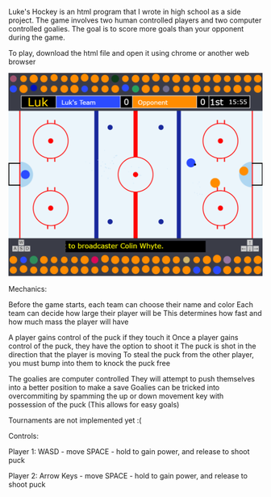 Luke's Hockey is an html program that I wrote in high school as a side project. The game involves two human controlled players
and two computer controlled goalies. The goal is to score more goals than your opponent during the game.

To play, download the html file and open it using chrome or another web browser

![Hockey](https://github.com/Arustyred/LukesProjects/blob/main/LukesHockey/Hockey.png)

Mechanics:

Before the game starts, each team can choose their name and color
Each team can decide how large their player will be
This determines how fast and how much mass the player will have

A player gains control of the puck if they touch it
Once a player gains control of the puck, they have the option to shoot it
The puck is shot in the direction that the player is moving
To steal the puck from the other player, you must bump into them to knock the puck free

The goalies are computer controlled
They will attempt to push themselves into a better position to make a save
Goalies can be tricked into overcommiting by spamming the up or down movement key with possession of the puck (This allows for easy goals)

Tournaments are not implemented yet :(

Controls:

Player 1:
WASD - move
SPACE - hold to gain power, and release to shoot puck

Player 2:
Arrow Keys - move
SPACE - hold to gain power, and release to shoot puck

